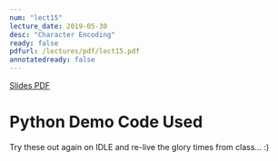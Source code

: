 ```yaml
---
num: "lect15"
lecture_date: 2019-05-30
desc: "Character Encoding"
ready: false
pdfurl: /lectures/pdf/lect15.pdf
annotatedready: false
---
```


<a href="{{page.pdfurl | relative_url }}" data-ajax="false">Slides PDF</a>

# Python Demo Code Used

Try these out again on IDLE and re-live the glory times from class... :)

